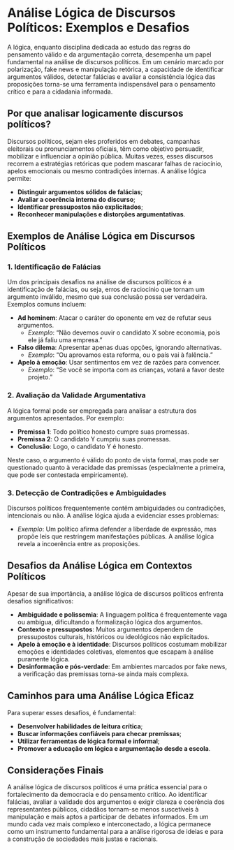 # Análise Lógica de Discursos Políticos: Exemplos e Desafios

A lógica, enquanto disciplina dedicada ao estudo das regras do pensamento válido e da argumentação correta, desempenha um papel fundamental na análise de discursos políticos. Em um cenário marcado por polarização, fake news e manipulação retórica, a capacidade de identificar argumentos válidos, detectar falácias e avaliar a consistência lógica das proposições torna-se uma ferramenta indispensável para o pensamento crítico e para a cidadania informada.

## Por que analisar logicamente discursos políticos?

Discursos políticos, sejam eles proferidos em debates, campanhas eleitorais ou pronunciamentos oficiais, têm como objetivo persuadir, mobilizar e influenciar a opinião pública. Muitas vezes, esses discursos recorrem a estratégias retóricas que podem mascarar falhas de raciocínio, apelos emocionais ou mesmo contradições internas. A análise lógica permite:

- **Distinguir argumentos sólidos de falácias**;
- **Avaliar a coerência interna do discurso**;
- **Identificar pressupostos não explicitados**;
- **Reconhecer manipulações e distorções argumentativas**.

## Exemplos de Análise Lógica em Discursos Políticos

### 1. Identificação de Falácias

Um dos principais desafios na análise de discursos políticos é a identificação de falácias, ou seja, erros de raciocínio que tornam um argumento inválido, mesmo que sua conclusão possa ser verdadeira. Exemplos comuns incluem:

- **Ad hominem**: Atacar o caráter do oponente em vez de refutar seus argumentos.
  - *Exemplo*: “Não devemos ouvir o candidato X sobre economia, pois ele já faliu uma empresa.”
- **Falso dilema**: Apresentar apenas duas opções, ignorando alternativas.
  - *Exemplo*: “Ou aprovamos esta reforma, ou o país vai à falência.”
- **Apelo à emoção**: Usar sentimentos em vez de razões para convencer.
  - *Exemplo*: “Se você se importa com as crianças, votará a favor deste projeto.”

### 2. Avaliação da Validade Argumentativa

A lógica formal pode ser empregada para analisar a estrutura dos argumentos apresentados. Por exemplo:

- **Premissa 1**: Todo político honesto cumpre suas promessas.
- **Premissa 2**: O candidato Y cumpriu suas promessas.
- **Conclusão**: Logo, o candidato Y é honesto.

Neste caso, o argumento é válido do ponto de vista formal, mas pode ser questionado quanto à veracidade das premissas (especialmente a primeira, que pode ser contestada empiricamente).

### 3. Detecção de Contradições e Ambiguidades

Discursos políticos frequentemente contêm ambiguidades ou contradições, intencionais ou não. A análise lógica ajuda a evidenciar esses problemas:

- *Exemplo*: Um político afirma defender a liberdade de expressão, mas propõe leis que restringem manifestações públicas. A análise lógica revela a incoerência entre as proposições.

## Desafios da Análise Lógica em Contextos Políticos

Apesar de sua importância, a análise lógica de discursos políticos enfrenta desafios significativos:

- **Ambiguidade e polissemia**: A linguagem política é frequentemente vaga ou ambígua, dificultando a formalização lógica dos argumentos.
- **Contexto e pressupostos**: Muitos argumentos dependem de pressupostos culturais, históricos ou ideológicos não explicitados.
- **Apelo à emoção e à identidade**: Discursos políticos costumam mobilizar emoções e identidades coletivas, elementos que escapam à análise puramente lógica.
- **Desinformação e pós-verdade**: Em ambientes marcados por fake news, a verificação das premissas torna-se ainda mais complexa.

## Caminhos para uma Análise Lógica Eficaz

Para superar esses desafios, é fundamental:

- **Desenvolver habilidades de leitura crítica**;
- **Buscar informações confiáveis para checar premissas**;
- **Utilizar ferramentas de lógica formal e informal**;
- **Promover a educação em lógica e argumentação desde a escola**.

## Considerações Finais

A análise lógica de discursos políticos é uma prática essencial para o fortalecimento da democracia e do pensamento crítico. Ao identificar falácias, avaliar a validade dos argumentos e exigir clareza e coerência dos representantes públicos, cidadãos tornam-se menos suscetíveis à manipulação e mais aptos a participar de debates informados. Em um mundo cada vez mais complexo e interconectado, a lógica permanece como um instrumento fundamental para a análise rigorosa de ideias e para a construção de sociedades mais justas e racionais.